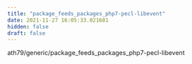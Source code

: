 ```yaml
---
title: "package_feeds_packages_php7-pecl-libevent"
date: 2021-11-27 16:05:33.021681
hidden: false
draft: false
---
```


ath79/generic/package_feeds_packages_php7-pecl-libevent

